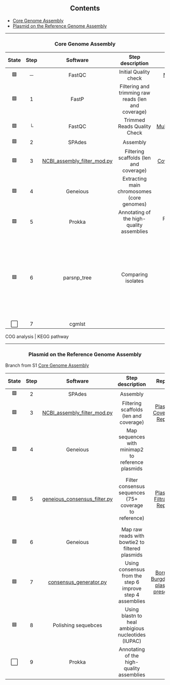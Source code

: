 <h2 align="center">Contents</h2>

- <a href="#Core Genome Assembly">Core Genome Assembly</a>
- <a href="#Plasmid on the Reference Genome Assembly">Plasmid on the Reference Genome Assembly</a>

---

<h3 align="center" id="Core Genome Assembly">Core Genome Assembly</h3>

|State|Step|Software|Step description| Report | Notes |
|:--:|:--:|:--:|:--:|:--:|:--:|
| 🟩 | ─ | FastQC         | Initial Quality check                               | [MultiQC_Init](Reports/B_burgdorferi_MultiQC_init.html) |  |
| 🟩 | 1 | FastP          | Filtering and trimming raw reads (len and coverage) |  | -> <a href="#Plasmid on the Reference Genome Assembly">Plasmid on the Reference Genome Assembly</a>|
| 🟩 | └ | FastQC         | Trimmed Reads Quality Check                         | [MultiQC_Trimmed](Reports/B_burgdorferi_MultiQC_trimmed.html) |  |
| 🟩 | 2 | SPAdes         | Assembly                                            |  |  |
| 🟩 | 3 | [NCBI_assembly_filter_mod.py](https://github.com/edgeemer/genome-assembly/blob/0320ef527e1031f0302d8fa471001ec75017e4f7/Scripts/assembly_length_and_coverage_filtration/NCBI_assembly_filter_mod.py#L5)  | Filtering scaffolds (len and coverage)              | [Coverage Report](Reports/whole_genome/3.0.coverage_SPAdes_wh_report.md) | -> <a href="#Core Genome Assembly">Core Genome Assembly</a> |
| 🟩 | 4 | Geneious    | Extracting main chromosomes (core genomes)             |                      | Main chromosome is present ✅ |
| 🟩 | 5 | Prokka      | Annotating of the high-quality assemblies              | Project drive folder |  |
| 🟦 | 6 | parsnp_tree | Comparing isolates                                     |                      | gingr for visualization (File -> open -> tree file \| Export file as .vsf \| Compare non-synonymus changes to actual positions per gene |
| ⬜️ | 7 | cgmlst      |                                                        |                      | MLST |

COG analysis | KEGG pathway

---

<h3 align="center" id="Plasmid on the Reference Genome Assembly">Plasmid on the Reference Genome Assembly</h3>

Branch from S1 <a href="#Core Genome Assembly">Core Genome Assembly</a>

|State|Step|Software|Step description| Report | Notes |
|:--:|:--:|:--:|:--:|:--:|:--:|
| 🟩 | 2 | SPAdes               | Assembly                                                      |  |  |
| 🟩 | 3 | [NCBI_assembly_filter_mod.py](https://github.com/edgeemer/genome-assembly/blob/0320ef527e1031f0302d8fa471001ec75017e4f7/Scripts/assembly_length_and_coverage_filtration/NCBI_assembly_filter_mod.py#L5)        | Filtering scaffolds (len and coverage)                        | [Plasmid Coverage Report](Reports/plasmid/3.0.custom-trim-from-spades-pl-S2.md) |  |
| 🟩 | 4 | Geneious             | Map sequences with minimap2 to reference plasmids             |  |  |
| 🟩 | 5 | [geneious_consensus_filter.py](https://github.com/edgeemer/genome-assembly/blob/0320ef527e1031f0302d8fa471001ec75017e4f7/Scripts/geneious_consensus_reference_length_filter/geneious_consensus_filter.py)        | Filter consensus sequences (75+ coverage to reference)        | [Plasmid Filtration Report](Reports/plasmid/5.0.minimap_to_reference_plasmids_geneious_filtered-pl-S5.md) | Step is not relevant => will be removed with update |
| 🟩 | 6 | Geneious             | Map raw reads with bowtie2 to filtered plasmids               |  |  |
| 🟩 | 7 | [consensus_generator.py](https://github.com/edgeemer/genome-assembly/blob/0320ef527e1031f0302d8fa471001ec75017e4f7/Scripts/consensus_generator/consensus_generator.py)        | Using consensus from the step 6 improve step 4 assemblies     | [Borrelia Burgdorferi plasmid presence](https://docs.google.com/spreadsheets/d/1qOfwAWgnmrz81K9PqESubi8MufjOqxDshoJY8hGCvTg/edit?usp=sharing) |  |
| 🟦 | 8 | Polishing sequebces  | Using blastn to heal ambigious nucleotides (IUPAC)            |  |  |
| ⬜️ | 9 | Prokka               | Annotating of the high-quality assemblies                     |  |  |
